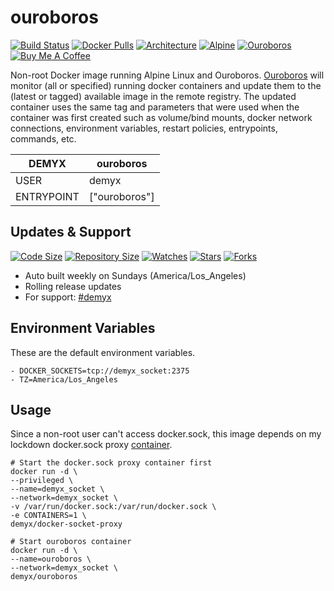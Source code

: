 # ouroboros
[![Build Status](https://img.shields.io/travis/demyxco/ouroboros?style=flat)](https://travis-ci.org/demyxco/ouroboros)
[![Docker Pulls](https://img.shields.io/docker/pulls/demyx/ouroboros?style=flat&color=blue)](https://hub.docker.com/r/demyx/ouroboros)
[![Architecture](https://img.shields.io/badge/linux-amd64-important?style=flat&color=blue)](https://hub.docker.com/r/demyx/ouroboros)
[![Alpine](https://img.shields.io/badge/alpine-3.10.2-informational?style=flat&color=blue)](https://hub.docker.com/r/demyx/ouroboros)
[![Ouroboros](https://img.shields.io/badge/ouroboros-1.4.2-informational?style=flat&color=blue)](https://hub.docker.com/r/demyx/ouroboros)
[![Buy Me A Coffee](https://img.shields.io/badge/buy_me_coffee-$5-informational?style=flat&color=blue)](https://www.buymeacoffee.com/VXqkQK5tb)

Non-root Docker image running Alpine Linux and Ouroboros. [Ouroboros](https://github.com/pyouroboros/ouroboros) will monitor (all or specified) running docker containers and update them to the (latest or tagged) available image in the remote registry. The updated container uses the same tag and parameters that were used when the container was first created such as volume/bind mounts, docker network connections, environment variables, restart policies, entrypoints, commands, etc.

DEMYX | ouroboros
--- | ---
USER | demyx
ENTRYPOINT | ["ouroboros"]

## Updates & Support
[![Code Size](https://img.shields.io/github/languages/code-size/demyxco/ouroboros?style=flat&color=blue)](https://github.com/demyxco/ouroboros)
[![Repository Size](https://img.shields.io/github/repo-size/demyxco/ouroboros?style=flat&color=blue)](https://github.com/demyxco/ouroboros)
[![Watches](https://img.shields.io/github/watchers/demyxco/ouroboros?style=flat&color=blue)](https://github.com/demyxco/ouroboros)
[![Stars](https://img.shields.io/github/stars/demyxco/ouroboros?style=flat&color=blue)](https://github.com/demyxco/ouroboros)
[![Forks](https://img.shields.io/github/forks/demyxco/ouroboros?style=flat&color=blue)](https://github.com/demyxco/ouroboros)

* Auto built weekly on Sundays (America/Los_Angeles)
* Rolling release updates
* For support: [#demyx](https://webchat.freenode.net/?channel=#demyx)

## Environment Variables
These are the default environment variables.

```
- DOCKER_SOCKETS=tcp://demyx_socket:2375
- TZ=America/Los_Angeles
```

## Usage
Since a non-root user can't access docker.sock, this image depends on my lockdown docker.sock proxy [container](https://github.com/demyxco/docker-socket-proxy).

```
# Start the docker.sock proxy container first
docker run -d \
--privileged \
--name=demyx_socket \
--network=demyx_socket \
-v /var/run/docker.sock:/var/run/docker.sock \
-e CONTAINERS=1 \
demyx/docker-socket-proxy

# Start ouroboros container
docker run -d \
--name=ouroboros \
--network=demyx_socket \
demyx/ouroboros
```
